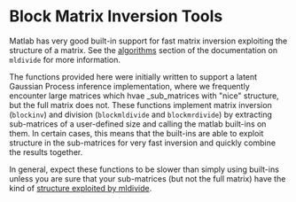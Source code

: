 Block Matrix Inversion Tools
============================

Matlab has very good built-in support for fast matrix inversion exploiting the structure of a matrix. See the [algorithms](https://www.mathworks.com/help/matlab/ref/mldivide.html#bt4jslc-6) section of the documentation on `mldivide` for more information.

The functions provided here were initially written to support a latent Gaussian Process inference implementation, where we frequently encounter large matrices which hvae _sub_matrices with "nice" structure, but the full matrix does not. These functions implement matrix inversion (`blockinv`) and division (`blockmldivide` and `blockmrdivide`) by extracting sub-matrices of a user-defined size and calling the matlab built-ins on them. In certain cases, this means that the built-ins are able to exploit structure in the sub-matrices for very fast inversion and quickly combine the results together.

In general, expect these functions to be slower than simply using built-ins unless you are sure that your sub-matrices (but not the full matrix) have the kind of [structure exploited by mldivide](https://www.mathworks.com/help/matlab/ref/mldivide.html#bt4jslc-6).
